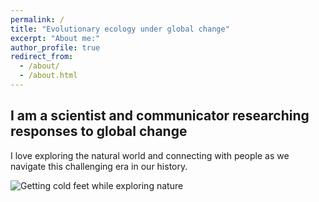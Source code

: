 ```yaml
---
permalink: /
title: "Evolutionary ecology under global change"
excerpt: "About me:"
author_profile: true
redirect_from: 
  - /about/
  - /about.html
---
```


## I am a scientist and communicator researching responses to global change

I love exploring the natural world and connecting with people as we navigate this challenging era in our history.

![Getting cold feet while exploring nature](C:/Users/prile/Documents/Website/eprileson.github.io/images/PXL_20220510_195253982.JPG)

